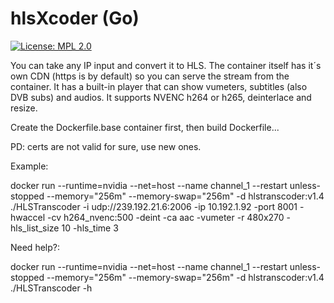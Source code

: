 # hlsXcoder (Go)

[![License: MPL 2.0](https://img.shields.io/badge/License-MPL_2.0-brightgreen.svg)](https://opensource.org/licenses/MPL-2.0)

You can take any IP input and convert it to HLS. The container itself has it´s own CDN (https is by default) so you can serve the stream from the container. It has a built-in player that can show vumeters, subtitles (also DVB subs) and audios. It supports NVENC h264 or h265, deinterlace and resize. 

Create the Dockerfile.base container first, then build Dockerfile...

PD: certs are not valid for sure, use new ones.

Example:

docker run --runtime=nvidia --net=host --name channel_1 --restart unless-stopped --memory="256m" --memory-swap="256m" -d hlstranscoder:v1.4 \
./HLSTranscoder -i udp://239.192.21.6:2006 -ip 10.192.1.92 -port 8001 -hwaccel -cv h264_nvenc:500 -deint -ca aac -vumeter -r 480x270 -hls_list_size 10 -hls_time 3

Need help?:

docker run --runtime=nvidia --net=host --name channel_1 --restart unless-stopped --memory="256m" --memory-swap="256m" -d hlstranscoder:v1.4 \
./HLSTranscoder -h
